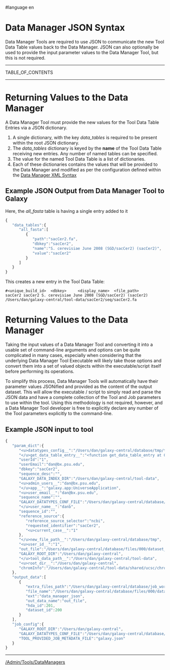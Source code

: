 
#language en

# Data Manager JSON Syntax

Data Manager Tools are required to use JSON to communicate the new Tool Data Table values back to the Data Manager. JSON can also optionally be used to provide the input parameter values to the Data Manager Tool, but this is not required.

----

TABLE_OF_CONTENTS

----

# Returning Values to the Data Manager

A Data Manager Tool must provide the new values for the Tool Data Table Entries via a JSON dictionary. 

1. A single dictionary, with the key *data_tables* is required to be present within the root JSON dictionary. 
1. The *data_tables* dictionary is keyed by the **name** of the Tool Data Table receiving new entries. Any number of named tables can be specified.
1. The value for the named Tool Data Table is a list of dictionaries.
1. Each of these dictionaries contains the values that will be provided to the Data Manager and modified as per the configuration defined within the [Data Manager XML Syntax](/Admin/Tools/DataManagers/DataManagerXMLSyntax)

## Example JSON Output from Data Manager Tool to Galaxy
Here, the *all_fasta* table is having a single entry added to it

```javascript
{
   "data_tables":{
      "all_fasta":[
         {
            "path":"sacCer2.fa",
            "dbkey":"sacCer2",
            "name":"S. cerevisiae June 2008 (SGD/sacCer2) (sacCer2)",
            "value":"sacCer2"
         }
      ]
   }
}
```


This creates a new entry in the Tool Data Table:

```text
#<unique_build_id>	<dbkey>		<display_name>	<file_path>
sacCer2	sacCer2	S. cerevisiae June 2008 (SGD/sacCer2) (sacCer2)	/Users/dan/galaxy-central/tool-data/sacCer2/seq/sacCer2.fa
```


# Returning Values to the Data Manager
Taking the input values of a Data Manager Tool and converting it into a usable set of command-line arguments and options can be quite complicated in many cases, especially when considering that the underlying Data Manager Tool Executable will likely take those options and convert them into a set of valued objects within the executable/script itself before performing its operations. 

To simplify this process, Data Manager Tools will automatically have their parameter values JSONified and provided as the content of the output dataset. This will allow the executable / script to simply read and parse the JSON data and have a complete collection of the Tool and Job parameters to use within the tool. Using this methodology is not required, however, and a Data Manager Tool developer is free to explicitly declare any number of the Tool parameters explicitly to the command-line. 


## Example JSON input to tool
```javascript
{
   "param_dict":{
      "<u>datatypes_config__":"/Users/dan/galaxy-central/database/tmp/tmphyQRH3",
      "</u>get_data_table_entry__":"<function get_data_table_entry at 0x10d435b90>",
      "userId":"1",
      "userEmail":"dan@bx.psu.edu",
      "dbkey":"sacCer2",
      "sequence_desc":"",
      "GALAXY_DATA_INDEX_DIR":"/Users/dan/galaxy-central/tool-data",
      "<u>admin_users__":"dan@bx.psu.edu",
      "</u>app__":"galaxy.app:UniverseApplication",
      "<u>user_email__":"dan@bx.psu.edu",
      "sequence_name":"",
      "GALAXY_DATATYPES_CONF_FILE":"/Users/dan/galaxy-central/database/tmp/tmphyQRH3",
      "</u>user_name__":"danb",
      "sequence_id":"",
      "reference_source":{
         "reference_source_selector":"ncbi",
         "requested_identifier":"sacCer2",
         "<u>current_case__":"1"
      },
      "</u>new_file_path__":"/Users/dan/galaxy-central/database/tmp",
      "<u>user_id__":"1",
      "out_file":"/Users/dan/galaxy-central/database/files/000/dataset_200.dat",
      "GALAXY_ROOT_DIR":"/Users/dan/galaxy-central",
      "</u>tool_data_path__":"/Users/dan/galaxy-central/tool-data",
      "<u>root_dir__":"/Users/dan/galaxy-central",
      "chromInfo":"/Users/dan/galaxy-central/tool-data/shared/ucsc/chrom/sacCer2.len"
   },
   "output_data":[
      {
         "extra_files_path":"/Users/dan/galaxy-central/database/job_working_directory/000/202/dataset_200_files",
         "file_name":"/Users/dan/galaxy-central/database/files/000/dataset_200.dat",
         "ext":"data_manager_json",
         "out_data_name":"out_file",
         "hda_id":201,
         "dataset_id":200
      }
   ],
   "job_config":{
      "GALAXY_ROOT_DIR":"/Users/dan/galaxy-central",
      "GALAXY_DATATYPES_CONF_FILE":"/Users/dan/galaxy-central/database/tmp/tmphyQRH3",
      "TOOL_PROVIDED_JOB_METADATA_FILE":"galaxy.json"
   }
}
```



----
[/Admin/Tools/DataManagers](/Admin/Tools/DataManagers)

